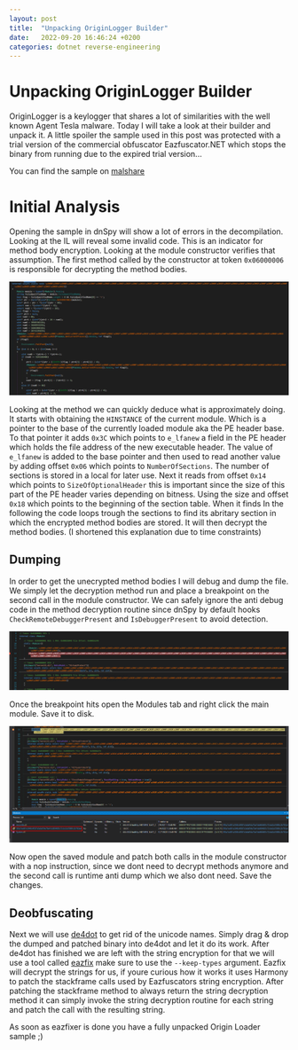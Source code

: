 ```yaml
---
layout: post
title:  "Unpacking OriginLogger Builder"
date:   2022-09-20 16:46:24 +0200
categories: dotnet reverse-engineering
---
```


# Unpacking OriginLogger Builder

OriginLogger is a keylogger that shares a lot of similarities with the well known Agent Tesla malware. Today I will take a look at their builder and unpack it. A little spoiler the sample used in this post was protected with a trial version of the commercial obfuscator Eazfuscator.NET which stops the binary from running due to the expired trial version...

You can find the sample on [malshare](https://malshare.com/sample.php?action=detail&hash=595a7ea981a3948c4f387a5a6af54a70a41dd604685c72cbd2a55880c2b702ed)


# Initial Analysis

Opening the sample in dnSpy will show a lot of errors in the decompilation. Looking at the IL will reveal some invalid code. This is an indicator for method body encryption. Looking at the module constructor verifies that assumption. The first method called by the constructor at token `0x06000006` is responsible for decrypting the method bodies.

![constructor](/images/origin_decrypt.png)

Looking at the method we can quickly deduce what is approximately doing. It starts with obtaining the `HINSTANCE` of the current module. Which is a pointer to the base of the currently loaded module aka the PE header base. To that pointer it adds `0x3C` which points to `e_lfanew` a field in the PE header which holds the file address of the new executable header. The value of `e_lfanew` is added to the base pointer and then used to read another value by adding offset `0x06` which points to `NumberOfSections`. The number of sections is stored in a local for later use. Next it reads from offset `0x14` which points to `SizeOfOptionalHeader` this is important since the size of this part of the PE header varies depending on bitness. Using the size and offset `0x18` which points to the beginning of the section table. When it finds In the following the code loops trough the sections to find its abritary section in which the encrypted method bodies are stored. It will then decrypt the method bodies. (I shortened this explanation due to time constraints)

## Dumping

In order to get the unecrypted method bodies I will debug and dump the file. We simply let the decryption method run and place a breakpoint on the second call in the module constructor.
We can safely ignore the anti debug code in the method decryption routine since dnSpy by default hooks `CheckRemoteDebuggerPresent` and `IsDebuggerPresent` to avoid detection.

![breakpoint](/images/origin_constructor.png)

Once the breakpoint hits open the Modules tab and right click the main module. Save it to disk.

![dumping](/images/origin_dump.png)

Now open the saved module and patch both calls in the module constructor with a nop instruction, since we dont need to decrypt methods anymore and the second call is runtime anti dump which we also dont need. Save the changes.

## Deobfuscating

Next we will use [de4dot](https://github.com/de4dot/de4dot) to get rid of the unicode names. Simply drag & drop the dumped and patched binary into de4dot and let it do its work. After de4dot has finished we are left with the string encryption for that we will use a tool called [eazfix](https://github.com/HoLLy-HaCKeR/EazFixer) make sure to use the `--keep-types` argument. Eazfix will decrypt the strings for us, if youre curious how it works it uses Harmony to patch the stackframe calls used by Eazfuscators string encryption. After patching the stackframe method to always return the string decryption method it can simply invoke the string decryption routine for each string and patch the call with the resulting string.

As soon as eazfixer is done you have a fully unpacked Origin Loader sample ;)

